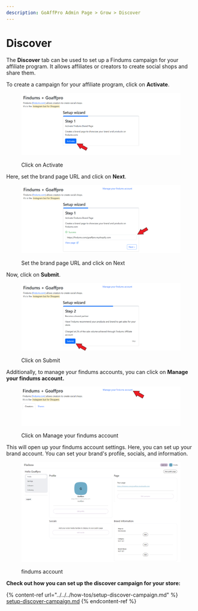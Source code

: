 ```yaml
---
description: GoAffPro Admin Page > Grow > Discover
---
```


# Discover

The **Discover** tab can be used to set up a Findums campaign for your affiliate program. It allows affiliates or creators to create social shops and share them.&#x20;

To create a campaign for your affiliate program, click on **Activate**.

<figure><img src="../../../.gitbook/assets/Screenshot 2024-07-15 1355239.png" alt=""><figcaption><p>Click on Activate</p></figcaption></figure>

Here, set the brand page URL and click on **Next**.&#x20;

<figure><img src="../../../.gitbook/assets/Screenshot 2024-07-15 1355447.png" alt=""><figcaption><p>Set the brand page URL and click on Next</p></figcaption></figure>

Now, click on **Submit**.

<figure><img src="../../../.gitbook/assets/Screenshot 2024-07-15 135624.png" alt=""><figcaption><p>Click on Submit</p></figcaption></figure>

Additionally, to manage your findums accounts, you can click on **Manage your findums account.**

<figure><img src="../../../.gitbook/assets/Screenshot 2024-07-15 1335848.png" alt=""><figcaption><p>Click on Manage your findums account</p></figcaption></figure>

This will open up your findums account settings. Here, you can set up your brand account. You can set your brand's profile, socials, and information.&#x20;

<figure><img src="../../../.gitbook/assets/Screenshot 2024-07-15 135733.png" alt=""><figcaption><p>findums account</p></figcaption></figure>

**Check out how you can set up the discover campaign for your store:**

{% content-ref url="../../../how-tos/setup-discover-campaign.md" %}
[setup-discover-campaign.md](../../../how-tos/setup-discover-campaign.md)
{% endcontent-ref %}
